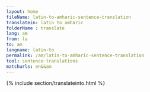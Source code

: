 ```yaml
---
layout: home
fileName: latin-to-amharic-sentence-translation
translatein: latin_to_amharic
folderName : translate
lang: am
from: la
to: am
langname: latin-to
permalink: /am/latin-to-amharic-sentence-translation
tool: sentence-translations
matchurls: en&&am
---
```

{% include section/translateinto.html %}
